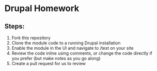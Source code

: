 # Drupal Homework

## Steps:

1. Fork this repository
2. Clone the module code to a running Drupal installation
3. Enable the module in the UI and navigate to /test on your site
4. Review the code inline using comments, or change the code directly if you prefer (but make notes as you go along)
5. Create a pull request for us to review
